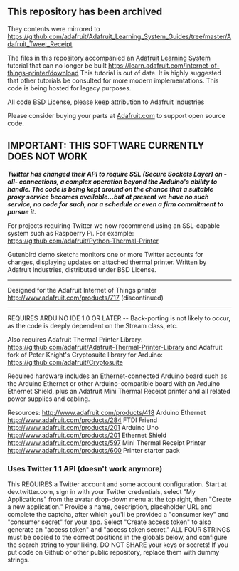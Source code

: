 ## This repository has been archived

They contents were mirrored to https://github.com/adafruit/Adafruit_Learning_System_Guides/tree/master/Adafruit_Tweet_Receipt

The files in this repository accompanied an [Adafruit Learning System](https://learn.adafruit.com) tutorial that can no longer 
be built https://learn.adafruit.com/internet-of-things-printer/download 
This tutorial is out of date. It is highly suggested that other tutorials be consulted for more modern implementations. This code is being hosted for legacy purposes.

All code BSD License, please keep attribution to Adafruit Industries

Please consider buying your parts at [Adafruit.com](https://www.adafruit.com) to support open source code.

## IMPORTANT: THIS SOFTWARE CURRENTLY DOES NOT WORK

***Twitter has changed their API to require
SSL (Secure Sockets Layer) on -all- connections, a complex
operation beyond the Arduino's ability to handle.  The code is
being kept around on the chance that a suitable proxy service
becomes available...but at present we have no such service, no
code for such, nor a schedule or even a firm commitment to
pursue it.***

For projects requiring Twitter we now recommend
using an SSL-capable system such as Raspberry Pi.  For example:
https://github.com/adafruit/Python-Thermal-Printer

Gutenbird demo sketch: monitors one or more Twitter accounts
for changes, displaying updates on attached thermal printer.
Written by Adafruit Industries, distributed under BSD License.

******************************************************
Designed for the Adafruit Internet of Things printer 
http://www.adafruit.com/products/717 (discontinued)
******************************************************

REQUIRES ARDUINO IDE 1.0 OR LATER -- Back-porting is not likely to
occur, as the code is deeply dependent on the Stream class, etc.

Also requires Adafruit Thermal Printer Library:
  https://github.com/adafruit/Adafruit-Thermal-Printer-Library
and Adafruit fork of Peter Knight's Cryptosuite library for Arduino:
  https://github.com/adafruit/Cryptosuite

Required hardware includes an Ethernet-connected Arduino board such
as the Arduino Ethernet or other Arduino-compatible board with an
Arduino Ethernet Shield, plus an Adafruit Mini Thermal Receipt printer
and all related power supplies and cabling.

Resources:
http://www.adafruit.com/products/418 Arduino Ethernet
http://www.adafruit.com/products/284 FTDI Friend
http://www.adafruit.com/products/201 Arduino Uno
http://www.adafruit.com/products/201 Ethernet Shield
http://www.adafruit.com/products/597 Mini Thermal Receipt Printer
http://www.adafruit.com/products/600 Printer starter pack

### Uses Twitter 1.1 API (doesn't work anymore)
This REQUIRES a Twitter account and some account
configuration.  Start at dev.twitter.com, sign in with your Twitter
credentials, select "My Applications" from the avatar drop-down menu at the
top right, then "Create a new application."  Provide a name, description,
placeholder URL and complete the captcha, after which you'll be provided a
"consumer key" and "consumer secret" for your app.  Select "Create access
token" to also generate an "access token" and "access token secret."
ALL FOUR STRINGS must be copied to the correct positions in the globals below,
and configure the search string to your liking.  DO NOT SHARE your keys or
secrets!  If you put code on Github or other public repository, replace them
with dummy strings.
